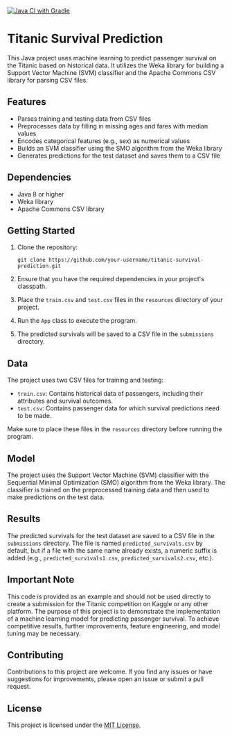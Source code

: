 [![Java CI with Gradle](https://github.com/ofluffydev/Kaggle-Titanic/actions/workflows/gradle.yml/badge.svg?branch=main)](https://github.com/ofluffydev/Kaggle-Titanic/actions/workflows/gradle.yml)

# Titanic Survival Prediction

This Java project uses machine learning to predict passenger survival on the Titanic based on historical data. It utilizes the Weka library for building a Support Vector Machine (SVM) classifier and the Apache Commons CSV library for parsing CSV files.

## Features

- Parses training and testing data from CSV files
- Preprocesses data by filling in missing ages and fares with median values
- Encodes categorical features (e.g., sex) as numerical values
- Builds an SVM classifier using the SMO algorithm from the Weka library
- Generates predictions for the test dataset and saves them to a CSV file

## Dependencies

- Java 8 or higher
- Weka library
- Apache Commons CSV library

## Getting Started

1. Clone the repository:
   ```
   git clone https://github.com/your-username/titanic-survival-prediction.git
   ```

2. Ensure that you have the required dependencies in your project's classpath.

3. Place the `train.csv` and `test.csv` files in the `resources` directory of your project.

4. Run the `App` class to execute the program.

5. The predicted survivals will be saved to a CSV file in the `submissions` directory.

## Data

The project uses two CSV files for training and testing:

- `train.csv`: Contains historical data of passengers, including their attributes and survival outcomes.
- `test.csv`: Contains passenger data for which survival predictions need to be made.

Make sure to place these files in the `resources` directory before running the program.

## Model

The project uses the Support Vector Machine (SVM) classifier with the Sequential Minimal Optimization (SMO) algorithm from the Weka library. The classifier is trained on the preprocessed training data and then used to make predictions on the test data.

## Results

The predicted survivals for the test dataset are saved to a CSV file in the `submissions` directory. The file is named `predicted_survivals.csv` by default, but if a file with the same name already exists, a numeric suffix is added (e.g., `predicted_survivals1.csv`, `predicted_survivals2.csv`, etc.).

## Important Note

This code is provided as an example and should not be used directly to create a submission for the Titanic competition on Kaggle or any other platform. The purpose of this project is to demonstrate the implementation of a machine learning model for predicting passenger survival. To achieve competitive results, further improvements, feature engineering, and model tuning may be necessary.

## Contributing

Contributions to this project are welcome. If you find any issues or have suggestions for improvements, please open an issue or submit a pull request.

## License

This project is licensed under the [MIT License](LICENSE.md).
